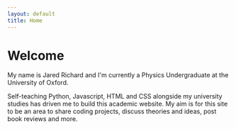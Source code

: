 ```yaml
---
layout: default
title: Home
---
```


<h1>Welcome</h1>

My name is Jared Richard and I'm currently a Physics Undergraduate at the University of Oxford. 

Self-teaching Python, Javascript, HTML and CSS alongside my university studies has driven me to build this academic website. My aim is for this site to be an area to share coding projects, discuss theories and ideas, post book reviews and more.
